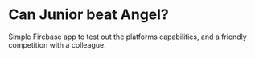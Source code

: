 # Can Junior beat Angel?

Simple Firebase app to test out the platforms capabilities, and a friendly competition with a colleague.
